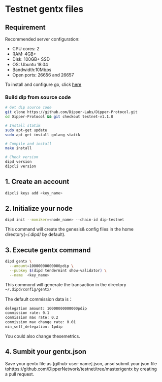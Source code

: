 # Testnet gentx files

## Requirement

Recommended server configuration:

* CPU cores: 2
* RAM: 4GB+
* Disk: 100GB+ SSD
* OS: Ubuntu 18.04
* Bandwidth:10Mbps
* Open ports: 26656 and 26657

To install and configure go, click [here](../software/go-install.md)

### Build dip from source code

```bash
# Get dip source code
git clone https://github.com/Dipper-Labs/Dipper-Protocol.git
cd Dipper-Protocol && git checkout testnet-v1.1.0

# Install statik
sudo apt-get update
sudo apt-get install golang-statik

# Compile and install
make install

# Check version
dipd version
dipcli version
```

## 1. Create an account

```bash
dipcli keys add <key_name>
```

## 2. Initialize your node

```bash
dipd init --moniker=<node_name> --chain-id dip-testnet
```

This command will create the genesis& config files in the home directory(~/.dipd/ by default).

## 3. Execute gentx command

```bash
dipd gentx \
  --amount=10000000000000pdip \
  --pubkey $(dipd tendermint show-validator) \
  --name  <key_name>
```

This commond will generate the transaction in the directory ``` ~/.dipd/config/gentx/``` 

The default commission data is：

```bash
delegation amount: 10000000000000pdip
commission rate: 0.1
commission max rate: 0.2
commission max change rate: 0.01
min_self_delegation: 1pdip
```

You could also change thesemetrics.

## 4. Sumbit your gentx.json

Save your gentx file as [github-user-name].json,  ansd submit your json file tohttps://github.com/DipperNetwork/testnet/tree/master/gentx by creating a pull request.